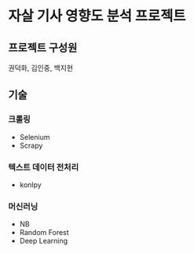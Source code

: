 # 자살 기사 영향도 분석 프로젝트

## 프로젝트 구성원
권덕화, 김인중, 백지현

## 기술
### 크롤링
- Selenium
- Scrapy

### 텍스트 데이터 전처리
- konlpy

### 머신러닝
- NB
- Random Forest
- Deep Learning
